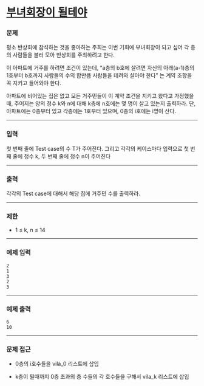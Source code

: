# [부녀회장이 될테야](https://www.acmicpc.net/problem/2775)



### 문제

평소 반상회에 참석하는 것을 좋아하는 주희는 이번 기회에 부녀회장이 되고 싶어 각 층의 사람들을 불러 모아 반상회를 주최하려고 한다.

이 아파트에 거주를 하려면 조건이 있는데, “a층의 b호에 살려면 자신의 아래(a-1)층의 1호부터 b호까지 사람들의 수의 합만큼 사람들을 데려와 살아야 한다” 는 계약 조항을 꼭 지키고 들어와야 한다.

아파트에 비어있는 집은 없고 모든 거주민들이 이 계약 조건을 지키고 왔다고 가정했을 때, 주어지는 양의 정수 k와 n에 대해 k층에 n호에는 몇 명이 살고 있는지 출력하라. 단, 아파트에는 0층부터 있고 각층에는 1호부터 있으며, 0층의 i호에는 i명이 산다.

---

### 입력

첫 번째 줄에 Test case의 수 T가 주어진다. 그리고 각각의 케이스마다 입력으로 첫 번째 줄에 정수 k, 두 번째 줄에 정수 n이 주어진다

---

### 출력

각각의 Test case에 대해서 해당 집에 거주민 수를 출력하라.

---

### 제한

 - 1 ≤ k, n ≤ 14

---

### 예제 입력

    2
    1
    3
    2
    3

---

### 예제 출력

    6
    10

---

### 문제 접근

  - 0층의 i호수들을 vila_0 리스트에 삽입
    
  - k층이 될때까지 0층 초과의 층 수들의 각 호수들을 구해서 vila_k 리스트에 삽입